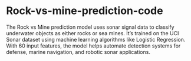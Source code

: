 # Rock-vs-mine-prediction-code
The Rock vs Mine prediction model uses sonar signal data to classify underwater objects as either rocks or sea mines. It’s trained on the UCI Sonar dataset using machine learning algorithms like Logistic Regression. With 60 input features, the model helps automate detection systems for defense, marine navigation, and robotic sonar applications.
